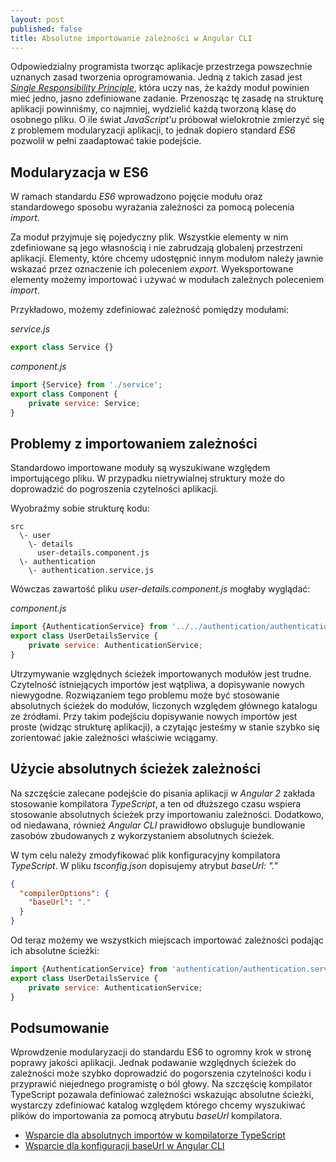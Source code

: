 ```yaml
---
layout: post
published: false
title: Absolutne importowanie zależności w Angular CLI
---
```


Odpowiedzialny programista tworząc aplikacje przestrzega powszechnie uznanych zasad tworzenia oprogramowania. Jedną z takich zasad jest _[Single Responsibility Principle](https://en.wikipedia.org/wiki/Singleresponsibilityprinciple)_, która uczy nas, że każdy moduł powinien mieć jedno, jasno zdefiniowane zadanie. Przenosząc tę zasadę na strukturę aplikacji powinniśmy, co najmniej, wydzielić każdą tworzoną klasę do osobnego pliku. O ile świat _JavaScript'u_ próbował wielokrotnie zmierzyć się z problemem modularyzacji aplikacji, to jednak dopiero standard _ES6_ pozwolił w pełni zaadaptować takie podejście.

## Modularyzacja w ES6

W ramach standardu _ES6_ wprowadzono pojęcie modułu oraz standardowego sposobu wyrażania zależności za pomocą polecenia _import_.

Za moduł przyjmuje się pojedyczny plik. Wszystkie elementy w nim zdefiniowane są jego własnością i nie zabrudzają globalenj przestrzeni aplikacji. Elementy, które chcemy udostępnić innym modułom należy jawnie wskazać przez oznaczenie ich poleceniem _export_. Wyeksportowane elementy możemy importować i używać w modułach zależnych poleceniem _import_.

Przykładowo, możemy zdefiniować zależność pomiędzy modułami:

_service.js_
```javascript
export class Service {}
```

_component.js_
```javascript
import {Service} from './service';
export class Component {
	private service: Service;
}
```

## Problemy z importowaniem zależności

Standardowo importowane moduły są wyszukiwane względem importującego pliku. W przypadku nietrywialnej struktury może do doprowadzić do pogroszenia czytelności aplikacji.

Wyobraźmy sobie strukturę kodu:
```
src
  \- user
    \- details
      user-details.component.js
  \- authentication
    \- authentication.service.js
```

Wówczas zawartość pliku _user-details.component.js_ mogłaby wyglądać:

_component.js_
```javascript
import {AuthenticationService} from '../../authentication/authentication.service';
export class UserDetailsService {
	private service: AuthenticationService;
}
```

Utrzymywanie względnych ścieżek importowanych modułów jest trudne. Czytelność istniejących importów jest wątpliwa, a dopisywanie nowych niewygodne. Rozwiązaniem tego problemu może być stosowanie absolutnych ścieżek do modułów, liczonych względem głównego katalogu ze źródłami. Przy takim podejściu dopisywanie nowych importów jest proste (widząc strukturę aplikacji), a czytając jesteśmy w stanie szybko się zorientować jakie zależności właściwie wciągamy.

## Użycie absolutnych ścieżek zależności

Na szczęście zalecane podejście do pisania aplikacji w _Angular 2_ zakłada stosowanie kompilatora _TypeScript_, a ten od dłuższego czasu wspiera stosowanie absolutnych ścieżek przy importowaniu zależności. Dodatkowo, od niedawana, również _Angular CLI_ prawidłowo obsluguje bundlowanie zasobów zbudowanych z wykorzystaniem absolutnych ścieżek.

W tym celu należy zmodyfikować plik konfiguracyjny kompilatora _TypeScript_. W pliku _tsconfig.json_ dopisujemy atrybut _baseUrl: "."_
```json
{
  "compilerOptions": {
    "baseUrl": "."
  }
}
```

Od teraz możemy we wszystkich miejscach importować zależności podając ich absolutne ścieżki:
```javascript
import {AuthenticationService} from 'authentication/authentication.service';
export class UserDetailsService {
	private service: AuthenticationService;
}
```

## Podsumowanie

Wprowdzenie modularyzacji do standardu ES6 to ogromny krok w stronę poprawy jakości aplikacji. Jednak podawanie względnych ścieżek do zależności może szybko doprowadzić do pogorszenia czytelności kodu i przyprawić niejednego programistę o ból głowy. Na szczęścię kompilator TypeScript pozawala definiować zależności wskazując absolutne ścieżki, wystarczy zdefiniować katalog względem którego chcemy wyszukiwać plików do importowania za pomocą atrybutu _baseUrl_ kompilatora.

- [Wsparcie dla absolutnych importów w kompilatorze TypeScript](https://github.com/Microsoft/TypeScript/pull/5728)
- [Wsparcie dla konfiguracji baseUrl w Angular CLI](https://github.com/angular/angular-cli/pull/2470)
